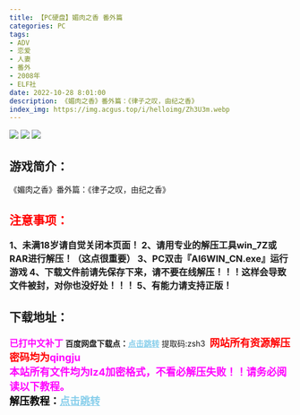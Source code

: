 ```yaml
---
title: 【PC硬盘】媚肉之香 番外篇
categories: PC
tags:
- ADV
- 恋爱
- 人妻
- 番外
- 2008年
- ELF社
date: 2022-10-28 8:01:00
description: 《媚肉之香》番外篇：《律子之叹，由纪之香》
index_img: https://img.acgus.top/i/helloimg/Zh3U3m.webp
---
```

![](https://img.acgus.top/i/helloimg/Zh3U3m.webp)
![](https://img.acgus.top/i/helloimg/Zh38r0.webp)
![](https://img.acgus.top/i/helloimg/Zh36c5.webp)
## 游戏简介：
《媚肉之香》番外篇：《律子之叹，由纪之香》
<br>





## <font color=#FF0000 >注意事项：</font>
<font size=3><b>1、未满18岁请自觉关闭本页面！
2、请用专业的解压工具win_7Z或RAR进行解压！（这点很重要）
3、PC双击『AI6WIN_CN.exe』运行游戏
4、下载文件前请先保存下来，请不要在线解压！！！这样会导致文件被封，对你也没好处！！！
5、有能力请支持正版！</b></font>

## 下载地址：
<font color=#FF00FF size=3><b>已打中文补丁</b></font>
<b>百度网盘下载点：</b><a href="https://pan.baidu.com/s/1rEwed5ianEruDfhpXwqctA?pwd=zsh3" style="color: #87CEEB;"><b>点击跳转</b></a> 提取码:zsh3
<a style="padding: 0" href="https://post.qingju.org/AD/"><img style="max-width:100%" src="https://img.acgus.top/i/2024/07/478f689b8021d8d499ab43d21acf137a.gif" alt=""></a>
<b><font color=#FF0000 size=4>网站所有资源解压密码均为</b></font><b><font color=#FF00FF size=4>qingju</font><font color=#FF0000 ></font></b><br><b><font color=#FF00FF size=4>本站所有文件均为lz4加密格式，不看必解压失败！！请务必阅读以下教程。</b></font><br><b><font color=#000 size=4>解压教程：</b><a href="https://post.qingju.org/tutorial/000/" style="color: #87CEEB;"><b>点击跳转</b></a>